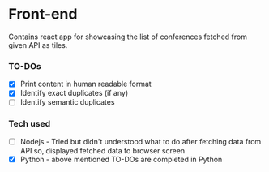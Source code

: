 # Front-end

Contains react app for showcasing the list of conferences fetched from given API as tiles.

### TO-DOs

- [x] Print content in human readable format
- [x] Identify exact duplicates (if any)
- [ ] Identify semantic duplicates

### Tech used

- [ ] Nodejs - Tried but didn't understood what to do after fetching data from API so, displayed fetched data to browser screen
- [x] Python - above mentioned TO-DOs are completed in Python